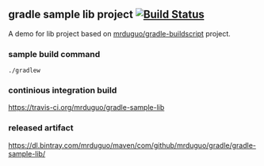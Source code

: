 ## gradle sample lib project  [![Build Status](https://travis-ci.org/mrduguo/gradle-sample-lib.svg?branch=master)](https://travis-ci.org/mrduguo/gradle-sample-lib)
A demo for lib project based on [mrduguo/gradle-buildscript](https://github.com/mrduguo/gradle-buildscript) project. 


### sample build command

```
./gradlew
```

### continious integration build

https://travis-ci.org/mrduguo/gradle-sample-lib


### released artifact

https://dl.bintray.com/mrduguo/maven/com/github/mrduguo/gradle/gradle-sample-lib/
